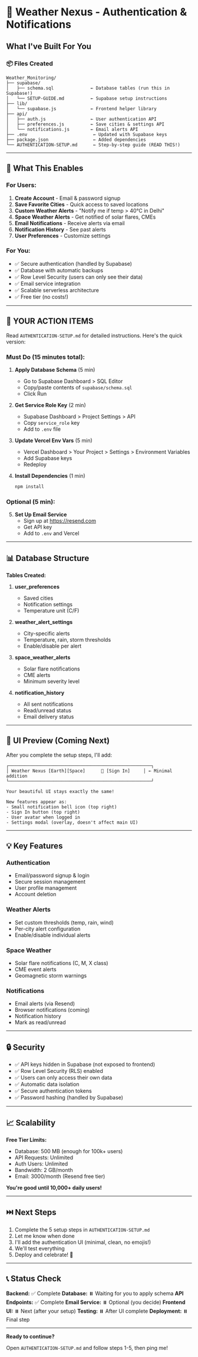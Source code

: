 # 🎉 Weather Nexus - Authentication & Notifications

## What I've Built For You

### 📦 Files Created

```
Weather_Monitoring/
├── supabase/
│   ├── schema.sql              ← Database tables (run this in Supabase!)
│   └── SETUP-GUIDE.md          ← Supabase setup instructions
├── lib/
│   └── supabase.js             ← Frontend helper library
├── api/
│   ├── auth.js                 ← User authentication API
│   ├── preferences.js          ← Save cities & settings API
│   └── notifications.js        ← Email alerts API
├── .env                         ← Updated with Supabase keys
├── package.json                 ← Added dependencies
└── AUTHENTICATION-SETUP.md      ← Step-by-step guide (READ THIS!)
```

---

## 🎯 What This Enables

### For Users:
1. **Create Account** - Email & password signup
2. **Save Favorite Cities** - Quick access to saved locations
3. **Custom Weather Alerts** - "Notify me if temp > 40°C in Delhi"
4. **Space Weather Alerts** - Get notified of solar flares, CMEs
5. **Email Notifications** - Receive alerts via email
6. **Notification History** - See past alerts
7. **User Preferences** - Customize settings

### For You:
- ✅ Secure authentication (handled by Supabase)
- ✅ Database with automatic backups
- ✅ Row Level Security (users can only see their data)
- ✅ Email service integration
- ✅ Scalable serverless architecture
- ✅ Free tier (no costs!)

---

## 🚀 YOUR ACTION ITEMS

Read `AUTHENTICATION-SETUP.md` for detailed instructions. Here's the quick version:

### Must Do (15 minutes total):

1. **Apply Database Schema** (5 min)
   - Go to Supabase Dashboard > SQL Editor
   - Copy/paste contents of `supabase/schema.sql`
   - Click Run

2. **Get Service Role Key** (2 min)
   - Supabase Dashboard > Project Settings > API
   - Copy `service_role` key
   - Add to `.env` file

3. **Update Vercel Env Vars** (5 min)
   - Vercel Dashboard > Your Project > Settings > Environment Variables
   - Add Supabase keys
   - Redeploy

4. **Install Dependencies** (1 min)
   ```powershell
   npm install
   ```

### Optional (5 min):

5. **Set Up Email Service**
   - Sign up at https://resend.com
   - Get API key
   - Add to `.env` and Vercel

---

## 📊 Database Structure

**Tables Created:**

1. **user_preferences**
   - Saved cities
   - Notification settings
   - Temperature unit (C/F)

2. **weather_alert_settings**
   - City-specific alerts
   - Temperature, rain, storm thresholds
   - Enable/disable per alert

3. **space_weather_alerts**
   - Solar flare notifications
   - CME alerts
   - Minimum severity level

4. **notification_history**
   - All sent notifications
   - Read/unread status
   - Email delivery status

---

## 🎨 UI Preview (Coming Next)

After you complete the setup steps, I'll add:

```
┌──────────────────────────────────────────────────────┐
│ Weather Nexus [Earth][Space]      🔔 [Sign In]     │ ← Minimal addition
└──────────────────────────────────────────────────────┘

Your beautiful UI stays exactly the same!

New features appear as:
- Small notification bell icon (top right)
- Sign In button (top right)
- User avatar when logged in
- Settings modal (overlay, doesn't affect main UI)
```

---

## 💡 Key Features

### Authentication
- Email/password signup & login
- Secure session management
- User profile management
- Account deletion

### Weather Alerts
- Set custom thresholds (temp, rain, wind)
- Per-city alert configuration
- Enable/disable individual alerts

### Space Weather
- Solar flare notifications (C, M, X class)
- CME event alerts
- Geomagnetic storm warnings

### Notifications
- Email alerts (via Resend)
- Browser notifications (coming)
- Notification history
- Mark as read/unread

---

## 🔒 Security

- ✅ API keys hidden in Supabase (not exposed to frontend)
- ✅ Row Level Security (RLS) enabled
- ✅ Users can only access their own data
- ✅ Automatic data isolation
- ✅ Secure authentication tokens
- ✅ Password hashing (handled by Supabase)

---

## 📈 Scalability

**Free Tier Limits:**
- Database: 500 MB (enough for 100k+ users)
- API Requests: Unlimited
- Auth Users: Unlimited
- Bandwidth: 2 GB/month
- Email: 3000/month (Resend free tier)

**You're good until 10,000+ daily users!**

---

## ⏭️ Next Steps

1. Complete the 5 setup steps in `AUTHENTICATION-SETUP.md`
2. Let me know when done
3. I'll add the authentication UI (minimal, clean, no emojis!)
4. We'll test everything
5. Deploy and celebrate! 🎉

---

## 📞 Status Check

**Backend:** ✅ Complete
**Database:** ⏸️ Waiting for you to apply schema
**API Endpoints:** ✅ Complete
**Email Service:** ⏸️ Optional (you decide)
**Frontend UI:** ⏸️ Next (after your setup)
**Testing:** ⏸️ After UI complete
**Deployment:** ⏸️ Final step

---

**Ready to continue?** 

Open `AUTHENTICATION-SETUP.md` and follow steps 1-5, then ping me!
